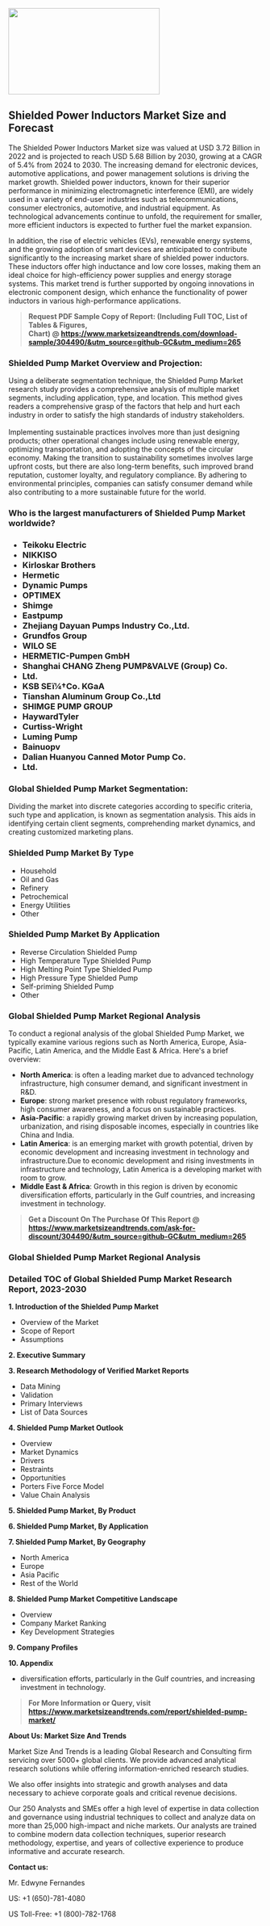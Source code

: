 <p><img class="alignnone size-medium wp-image-20088" src="https://ffe5etoiles.com/wp-content/uploads/2024/12/MST1-300x171.png" alt="" width="300" height="171" /></p><h2>Shielded Power Inductors Market Size and Forecast</h2><p>The Shielded Power Inductors Market size was valued at USD 3.72 Billion in 2022 and is projected to reach USD 5.68 Billion by 2030, growing at a CAGR of 5.4% from 2024 to 2030. The increasing demand for electronic devices, automotive applications, and power management solutions is driving the market growth. Shielded power inductors, known for their superior performance in minimizing electromagnetic interference (EMI), are widely used in a variety of end-user industries such as telecommunications, consumer electronics, automotive, and industrial equipment. As technological advancements continue to unfold, the requirement for smaller, more efficient inductors is expected to further fuel the market expansion.</p><p>In addition, the rise of electric vehicles (EVs), renewable energy systems, and the growing adoption of smart devices are anticipated to contribute significantly to the increasing market share of shielded power inductors. These inductors offer high inductance and low core losses, making them an ideal choice for high-efficiency power supplies and energy storage systems. This market trend is further supported by ongoing innovations in electronic component design, which enhance the functionality of power inductors in various high-performance applications.</p></p><blockquote id="" class=""><strong>Request PDF Sample Copy of Report: (Including Full TOC, List of Tables &amp; Figures, Chart)&nbsp;@&nbsp;<strong><a href="https://www.marketsizeandtrends.com/download-sample/304490/&utm_source=github-GC&utm_medium=265" target="_blank">https://www.marketsizeandtrends.com/download-sample/304490/&utm_source=github-GC&utm_medium=265</a></strong></strong></blockquote><h3 id="" class="">Shielded Pump Market&nbsp;Overview and Projection:</h3><p id="" class="">Using a deliberate segmentation technique, the Shielded Pump Market research study provides a comprehensive analysis of multiple market segments, including application, type, and location. This method gives readers a comprehensive grasp of the factors that help and hurt each industry in order to satisfy the high standards of industry stakeholders. <br /> <br />Implementing sustainable practices involves more than just designing products; other operational changes include using renewable energy, optimizing transportation, and adopting the concepts of the circular economy. Making the transition to sustainability sometimes involves large upfront costs, but there are also long-term benefits, such improved brand reputation, customer loyalty, and regulatory compliance. By adhering to environmental principles, companies can satisfy consumer demand while also contributing to a more sustainable future for the world.</p><h3 id="" class="">Who is the largest manufacturers of&nbsp;Shielded Pump Market worldwide?</h3><h3 class=""><p><ul><li>Teikoku Electric </li><li> NIKKISO </li><li> Kirloskar Brothers </li><li> Hermetic </li><li> Dynamic Pumps </li><li> OPTIMEX </li><li> Shimge </li><li> Eastpump </li><li> Zhejiang Dayuan Pumps Industry Co.,Ltd. </li><li> Grundfos Group </li><li> WILO SE </li><li> HERMETIC-Pumpen GmbH </li><li> Shanghai CHANG Zheng PUMP&VALVE (Group) Co. </li><li> Ltd. </li><li> KSB SEï¼†Co. KGaA </li><li> Tianshan Aluminum Group Co.,Ltd </li><li> SHIMGE PUMP GROUP </li><li> HaywardTyler </li><li> Curtiss-Wright </li><li> Luming Pump </li><li> Bainuopv </li><li> Dalian Huanyou Canned Motor Pump Co. </li><li> Ltd.</li></ul></p></h3><h3 id="" class="">Global&nbsp;Shielded Pump Market Segmentation:</h3><p id="" class="">Dividing the market into discrete categories according to specific criteria, such type and application, is known as segmentation analysis. This aids in identifying certain client segments, comprehending market dynamics, and creating customized marketing plans.</p><h3 id="" class="">Shielded Pump Market&nbsp;By Type</h3><p><p><ul><li>Household</li><li> Oil and Gas</li><li> Refinery</li><li> Petrochemical</li><li> Energy Utilities</li><li> Other</p></li></ul></p></p><h3 id="" class="">Shielded Pump Market&nbsp;By Application</h3><p class=""><p><ul><li>Reverse Circulation Shielded Pump</li><li> High Temperature Type Shielded Pump</li><li> High Melting Point Type Shielded Pump</li><li> High Pressure Type Shielded Pump</li><li> Self-priming Shielded Pump</li><li> Other</li></ul></p></p><h3 id="" class="">Global Shielded Pump Market Regional Analysis</h3><p id="" class="">To conduct a regional analysis of the global Shielded Pump Market, we typically examine various regions such as North America, Europe, Asia-Pacific, Latin America, and the Middle East &amp; Africa. Here's a brief overview:</p><ul><li><strong>North America</strong>: is often a leading market due to advanced technology infrastructure, high consumer demand, and significant investment in R&amp;D.</li><li><strong>Europe</strong>: strong market presence with robust regulatory frameworks, high consumer awareness, and a focus on sustainable practices.</li><li><strong>Asia-Pacific</strong>: a rapidly growing market driven by increasing population, urbanization, and rising disposable incomes, especially in countries like China and India.</li><li><strong>Latin America</strong>: is an emerging market with growth potential, driven by economic development and increasing investment in technology and infrastructure.Due to economic development and rising investments in infrastructure and technology, Latin America is a developing market with room to grow.</li><li><strong>Middle East &amp; Africa</strong>: Growth in this region is driven by economic diversification efforts, particularly in the Gulf countries, and increasing investment in technology.</li></ul><blockquote id="" class=""><strong>Get a Discount On The Purchase Of This Report @ <strong><a href="https://www.marketsizeandtrends.com/ask-for-discount/304490/&utm_source=github-GC&utm_medium=265" target="_blank">https://www.marketsizeandtrends.com/ask-for-discount/304490/&utm_source=github-GC&utm_medium=265</a></strong></strong></blockquote><h3 id="" class="">Global Shielded Pump Market Regional Analysis</h3><h3 id="" class="">Detailed TOC of Global Shielded Pump Market Research Report, 2023-2030</h3><p id="" class=""><strong>1. Introduction of the Shielded Pump Market</strong></p><ul><li>Overview of the Market</li><li>Scope of Report</li><li>Assumptions</li></ul><p id="" class=""><strong>2. Executive Summary</strong></p><p id="" class=""><strong>3. Research Methodology of Verified Market Reports</strong></p><ul><li>Data Mining</li><li>Validation</li><li>Primary Interviews</li><li>List of Data Sources</li></ul><p id="" class=""><strong>4. Shielded Pump Market Outlook</strong></p><ul><li>Overview</li><li>Market Dynamics</li><li>Drivers</li><li>Restraints</li><li>Opportunities</li><li>Porters Five Force Model</li><li>Value Chain Analysis</li></ul><p id="" class=""><strong>5. Shielded Pump Market, By Product</strong></p><p id="" class=""><strong>6. Shielded Pump Market, By Application</strong></p><p id="" class=""><strong>7. Shielded Pump Market, By Geography</strong></p><ul><li>North America</li><li>Europe</li><li>Asia Pacific</li><li>Rest of the World</li></ul><p id="" class=""><strong>8. Shielded Pump Market Competitive Landscape</strong></p><ul><li>Overview</li><li>Company Market Ranking</li><li>Key Development Strategies</li></ul><p id="" class=""><strong>9. Company Profiles</strong></p><p id="" class=""><strong>10. Appendix</strong></p><ul><li>diversification efforts, particularly in the Gulf countries, and increasing investment in technology.</li></ul><blockquote id="" class=""><strong>For More Information or Query, visit <strong><strong><a href="https://www.marketsizeandtrends.com/report/shielded-pump-market/" target="_blank">https://www.marketsizeandtrends.com/report/shielded-pump-market/</a></strong></strong></strong></blockquote><p id="" class=""><strong>About Us: Market Size And Trends</strong></p><p id="" class="">Market Size And Trends is a leading Global Research and Consulting firm servicing over 5000+ global clients. We provide advanced analytical research solutions while offering information-enriched research studies.</p><p id="" class="">We also offer insights into strategic and growth analyses and data necessary to achieve corporate goals and critical revenue decisions.</p><p id="" class="">Our 250 Analysts and SMEs offer a high level of expertise in data collection and governance using industrial techniques to collect and analyze data on more than 25,000 high-impact and niche markets. Our analysts are trained to combine modern data collection techniques, superior research methodology, expertise, and years of collective experience to produce informative and accurate research.</p><p id="" class=""><strong>Contact us:</strong></p><p id="" class="">Mr. Edwyne Fernandes</p><p id="" class="">US: +1 (650)-781-4080</p><p id="" class="">US Toll-Free: +1 (800)-782-1768</p>
